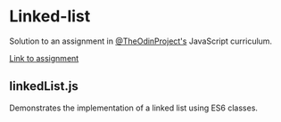 # Linked-list

Solution to an assignment in [@TheOdinProject's](https://github.com/TheOdinProject) JavaScript curriculum. 

[Link to assignment](https://www.theodinproject.com/lessons/javascript-linked-lists)

## linkedList.js
Demonstrates the implementation of a linked list using ES6 classes.